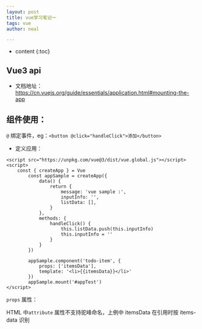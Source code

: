 ```yaml
---
layout: post
title: vue学习笔记一
tags: vue
author: neal

---
```

* content
{:toc}




## Vue3 api

* 文档地址：https://cn.vuejs.org/guide/essentials/application.html#mounting-the-app



## 组件使用：

`@` 绑定事件，eg：```<button @click="handleClick">添加</button>```

* 定义应用：

``` vue
<script src="https://unpkg.com/vue@3/dist/vue.global.js"></script>
<script>
	const { createApp } = Vue
        const appSample = createApp({
            data() {
                return {
                    message: 'vue sample :',
                    inputInfo: '',
                    listData: [],
                }
            },
            methods: {
                handleClick() {
                    this.listData.push(this.inputInfo)
                    this.inputInfo = ''
                }
            }
        })

        appSample.component('todo-item', {
            props: ['itemsData'],
            template: '<li>{{itemsData}}</li>'
        })	
        appSample.mount('#appTest')
</script>		
```



`props` 属性：

HTML 中`attribute` 属性不支持驼峰命名，上例中 itemsData 在引用时按 items-data 识别